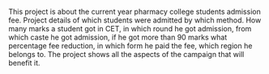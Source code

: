 This project is about the current year pharmacy college students admission fee. Project details of which students were admitted by which method. How many marks a student got in CET, in which round he got admission, from which caste he got admission, if he got more than 90 marks what percentage fee reduction, in which form he paid the fee, which region he belongs to. The project shows all the aspects of the campaign that will benefit it.
